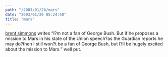 ```yaml
---
path: "/2003/01/26/mars" 
date: "2003/01/26 05:24:48" 
title: "mars" 
---
```

<p><a href="http://inessential.com/?comments=1&amp;postid=2350">brent simmons</a> writes <q>I?m not a fan of George Bush. But if he proposes a mission to Mars in his state of the Union speech?as the Guardian reports he may do?then I still won?t be a fan of George Bush, but I?ll be hugely excited about the mission to Mars.</q> well put.</p>